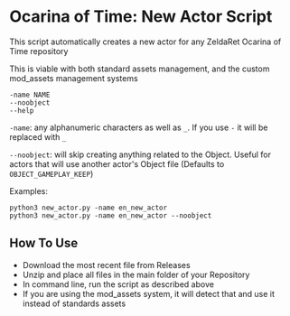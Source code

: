# Ocarina of Time: New Actor Script
This script automatically creates a new actor for any ZeldaRet Ocarina of Time repository

This is viable with both standard assets management, and the custom mod_assets management systems

```
-name NAME
--noobject
--help
```

`-name`: any alphanumeric characters as well as `_`. If you use `-` it will be replaced with `_`

`--noobject`: will skip creating anything related to the Object. Useful for actors that will use another actor's Object file (Defaults to `OBJECT_GAMEPLAY_KEEP`)

Examples:
```
python3 new_actor.py -name en_new_actor
python3 new_actor.py -name en_new_actor --noobject
```

## How To Use
- Download the most recent file from Releases
- Unzip and place all files in the main folder of your Repository
- In command line, run the script as described above
- If you are using the mod_assets system, it will detect that and use it instead of standards assets
